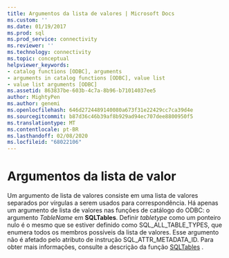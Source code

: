 ```yaml
---
title: Argumentos da lista de valores | Microsoft Docs
ms.custom: ''
ms.date: 01/19/2017
ms.prod: sql
ms.prod_service: connectivity
ms.reviewer: ''
ms.technology: connectivity
ms.topic: conceptual
helpviewer_keywords:
- catalog functions [ODBC], arguments
- arguments in catalog functions [ODBC], value list
- value list arguments [ODBC]
ms.assetid: 863837be-603b-4c7a-8b96-b71014037ee5
author: MightyPen
ms.author: genemi
ms.openlocfilehash: 646d2724489140080a673f31e22429cc7ca39d4e
ms.sourcegitcommit: b87d36c46b39af8b929ad94ec707dee8800950f5
ms.translationtype: MT
ms.contentlocale: pt-BR
ms.lasthandoff: 02/08/2020
ms.locfileid: "68022106"
---
```

# <a name="value-list-arguments"></a>Argumentos da lista de valor
Um argumento de lista de valores consiste em uma lista de valores separados por vírgulas a serem usados para correspondência. Há apenas um argumento de lista de valores nas funções de catálogo do ODBC: o argumento *TableName* em **SQLTables**. Definir *tabletype* como um ponteiro nulo é o mesmo que se estiver definido como SQL_ALL_TABLE_TYPES, que enumera todos os membros possíveis da lista de valores. Esse argumento não é afetado pelo atributo de instrução SQL_ATTR_METADATA_ID. Para obter mais informações, consulte a descrição da função [SQLTables](../../../odbc/reference/syntax/sqltables-function.md) .
